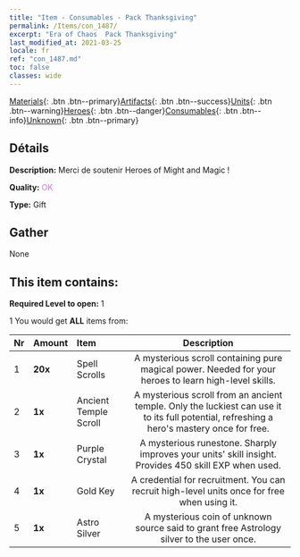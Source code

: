 ```yaml
---
title: "Item - Consumables - Pack Thanksgiving"
permalink: /Items/con_1487/
excerpt: "Era of Chaos  Pack Thanksgiving"
last_modified_at: 2021-03-25
locale: fr
ref: "con_1487.md"
toc: false
classes: wide
---
```

 [Materials](/fr/Items/){: .btn .btn--primary}[Artifacts](/fr/Items/Artifacts/){: .btn .btn--success}[Units](/fr/Items/Units/){: .btn .btn--warning}[Heroes](/fr/Items/Heroes/){: .btn .btn--danger}[Consumables](/fr/Items/Consumables/){: .btn .btn--info}[Unknown](/fr/Items/Unknown/){: .btn .btn--primary}

## Détails
 **Description:** Merci de soutenir Heroes of Might and Magic !

 **Quality:** <span style="color: #DA70D6">OK</span>

 **Type:** Gift

## Gather

  None

## This item contains:

 **Required Level to open:** 1

 1 You would get **ALL** items  from:

  | Nr | Amount |     Item    | Description |
  |:---|:-------|:------------|:-----------:|
  | 1 |  **20x** | Spell Scrolls | A mysterious scroll containing pure magical power. Needed for your heroes to learn high-level skills.  | 
  | 2 |  **1x** | Ancient Temple Scroll | A mysterious scroll from an ancient temple. Only the luckiest can use it to its full potential, refreshing a hero's mastery once for free.  | 
  | 3 |  **1x** | Purple Crystal | A mysterious runestone. Sharply improves your units' skill insight. Provides 450 skill EXP when used.  | 
  | 4 |  **1x** | Gold Key | A credential for recruitment. You can recruit high-level units once for free when using it.  | 
  | 5 |  **1x** | Astro Silver | A mysterious coin of unknown source said to grant free Astrology silver to the user once.  | 
